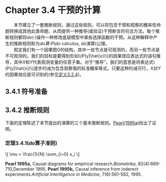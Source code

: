 # Chapter 3.4 干预的计算
&emsp;&emsp;本节建立了一套推断规则，通过这些规则，可以将包含干预和观察的概率性命题转换成其他此类命题，从而提供一种推导(或验证)干预断言的句法方法。每个推断规则都将*do*(·)操作一种修改底层模型中某些选择函数的干预。从这种解释中产生的推断规则称为*do算子*(*do* calculus, *do*演算)公理。  
&emsp;&emsp;假定我们有一个因果图G的结构，其中一些节点是可观测的，而另一些节点是不可观测的。我们的目标是要得到形如\\(P(y|\hat{x})\\)的因果效应表达式的语句推导，其中*X*和*Y*代表观测变量的任意子集。对于“推导”，我们的意思是将表达式\\(P(y|\hat{x})\\)逐步约减为包含观察值的标准概率等式。只要这种约减可行，*X*对*Y*的因果效应是可识别的(参见[定义3.2.4](./chapter_3_2.md#def3.2.4))。
## 3.4.1 符号准备

## 3.4.2 推断规则
下面的定理陈述了本节提出的演算的三个基本推断规则。[Pearl(1995a)](#Pearl1995a)给出了证明。
### <a id="thm3.4.1">定理3.4.1(*do*算子准则)</a>
\\[ \mu = \frac{1}{N} \sum_{i=0} x_i \\]

<span id="Pearl1995a">**Pearl 1995a,** Causal diagrams for empirical research.*Biometrika*, 82(4):669-710,December 1995.</span>
<span id="Pearl1995b">**Pearl 1995b,** Causal inference from inderect experiments.*Artificial Interlligence in Medicine*, 7(6):561-582, 1995.</span>